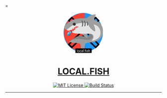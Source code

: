 =<p align="center">
  <a href="https://github.com/Mickekofi/local.fish/404.md">
    <img src="https://github.com/Mickekofi/local.fish/blob/master/flogo.png" width="130">
  </a>
  <a href = "https://github.com/Mickekofi/local.fish/404.md">
  <h1 align="center"><strong>LOCAL.FISH</strong></h1>
  </a>
  <p align="center">
    <a href="https://chat.whatsapp.com/Et2oy7QEwHVGzcYkIAimYO">
      <img src="https://img.shields.io/badge/Join-Community-blue.svg" alt="MIT License">
    </a>
    <a href="https://wa.me/233505994829?text=*pigtune_From_Github_User_💬Message_:*%20">
      <img src="https://img.shields.io/badge/Contact-Engineers-red.svg" alt="Build Status">
    </a>
  </p>
</p>

---


